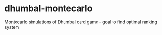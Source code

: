 # dhumbal-montecarlo
Montecarlo simulations of Dhumbal card game - goal to find optimal ranking system
